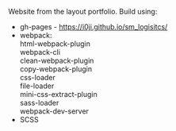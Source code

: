 Website from the layout portfolio.
Build using:

- gh-pages - https://i0ji.github.io/sm_logisitcs/
- webpack:<br>
  html-webpack-plugin<br>
  webpack-cli<br>
  clean-webpack-plugin<br>
  copy-webpack-plugin<br>
  css-loader<br>
  file-loader<br>
  mini-css-extract-plugin<br>
  sass-loader<br>
  webpack-dev-server
- SCSS
